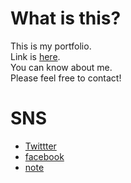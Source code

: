 # What is this?
This is my portfolio.<br/>
Link is [here](http://MasujimaRyohei.jp).<br/>
You can know about me.<br/>
Please feel free to contact!

# SNS
* [Twittter](https://twitter.com/MasujimaRyohei)
* [facebook](https://www.facebook.com/MasujimaRyohei)
* [note](https://note.com/masujimaryohei)

